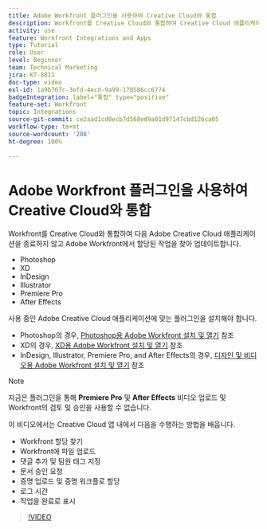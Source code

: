 ```yaml
---
title: Adobe Workfront 플러그인을 사용하여 Creative Cloud와 통합
description: Workfront를 Creative Cloud와 통합하여 Creative Cloud 애플리케이션(Photoshop, XD, InDesign, Illustrator, Premiere Pro 및 After Effects)을 종료하지 않고 Workfront에서 할당된 작업을 찾아 업데이트
activity: use
feature: Workfront Integrations and Apps
type: Tutorial
role: User
level: Beginner
team: Technical Marketing
jira: KT-8811
doc-type: video
exl-id: 1a9b767c-3efd-4ecd-9a99-178586cc6774
badgeIntegration: label="통합" type="positive"
feature-set: Workfront
topic: Integrations
source-git-commit: ce2aad1cd0ecb7d568ed9a01d97147cbd126ca05
workflow-type: tm+mt
source-wordcount: '208'
ht-degree: 100%

---
```


# Adobe Workfront 플러그인을 사용하여 Creative Cloud와 통합

Workfront를 Creative Cloud와 통합하여 다음 Adobe Creative Cloud 애플리케이션을 종료하지 않고 Adobe Workfront에서 할당된 작업을 찾아 업데이트합니다.

* Photoshop
* XD
* InDesign
* Illustrator
* Premiere Pro
* After Effects

사용 중인 Adobe Creative Cloud 애플리케이션에 맞는 플러그인을 설치해야 합니다.

* Photoshop의 경우, [Photoshop용 Adobe Workfront 설치 및 열기](https://experienceleague.adobe.com/docs/workfront/using/adobe-workfront-integrations/workfront-for-creative-cloud/install-wf-cc/wf-cc-install-ps.html?) 참조
* XD의 경우, [XD용 Adobe Workfront 설치 및 열기](https://experienceleague.adobe.com/docs/workfront/using/adobe-workfront-integrations/workfront-for-creative-cloud/install-wf-cc/wf-adobe-xd-install.html?) 참조
* InDesign, Illustrator, Premiere Pro, and After Effects의 경우, [디자인 및 비디오용 Adobe Workfront 설치 및 열기](https://experienceleague.adobe.com/docs/workfront/using/adobe-workfront-integrations/workfront-for-creative-cloud/install-wf-cc/wf-install-cc.html?) 참조

>[!NOTE]
>
>지금은 플러그인을 통해 **Premiere Pro** 및 **After Effects** 비디오 업로드 및 Workfront의 검토 및 승인을 사용할 수 없습니다.


이 비디오에서는 Creative Cloud 앱 내에서 다음을 수행하는 방법을 배웁니다.

* Workfront 할당 찾기
* Workfront에 파일 업로드
* 댓글 추가 및 팀원 태그 지정
* 문서 승인 요청
* 증명 업로드 및 증명 워크플로 할당
* 로그 시간
* 작업을 완료로 표시

>[!VIDEO](https://video.tv.adobe.com/v/3415452/?quality=12&learn=on)
